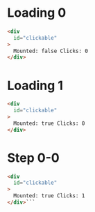 # Loading 0
```html
<div
  id="clickable"
>
  Mounted: false Clicks: 0
</div>
```

# Loading 1
```html
<div
  id="clickable"
>
  Mounted: true Clicks: 0
</div>
```

# Step 0-0
```html
<div
  id="clickable"
>
  Mounted: true Clicks: 1
</div>```

